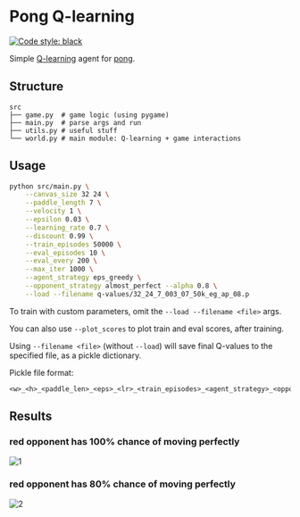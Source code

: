 # Pong Q-learning

[![Code style: black](https://img.shields.io/badge/code%20style-black-000000.svg)](https://github.com/psf/black)

Simple [Q-learning](https://en.wikipedia.org/wiki/Q-learning) agent for [pong](https://en.wikipedia.org/wiki/Pong).

## Structure

```
src
├── game.py  # game logic (using pygame)
├── main.py  # parse args and run
├── utils.py # useful stuff
└── world.py # main module: Q-learning + game interactions
```

## Usage

```bash
python src/main.py \
	--canvas_size 32 24 \
	--paddle_length 7 \
	--velocity 1 \
	--epsilon 0.03 \
	--learning_rate 0.7 \
	--discount 0.99 \
	--train_episodes 50000 \
	--eval_episodes 10 \
	--eval_every 200 \
	--max_iter 1000 \
	--agent_strategy eps_greedy \
	--opponent_strategy almost_perfect --alpha 0.8 \
	--load --filename q-values/32_24_7_003_07_50k_eg_ap_08.p
```

To train with custom parameters, omit the `--load --filename <file>` args.

You can also use `--plot_scores` to plot train and eval scores, after training.

Using `--filename <file>` (without `--load`) will save final Q-values to the specified file,
as a pickle dictionary.

Pickle file format:
```
<w>_<h>_<paddle_len>_<eps>_<lr>_<train_episodes>_<agent_strategy>_<opponent_strategy>
```

## Results

### red opponent has 100% chance of moving perfectly
![1](https://i.imgur.com/zI52aqp.gif)

### red opponent has 80% chance of moving perfectly
![2](https://i.imgur.com/PwuOn7x.gif)
